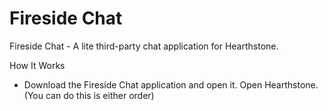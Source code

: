 # Fireside Chat
Fireside Chat - A lite third-party chat application for Hearthstone.

How It Works

* Download the Fireside Chat application and open it. Open Hearthstone. (You can do this is either order)
